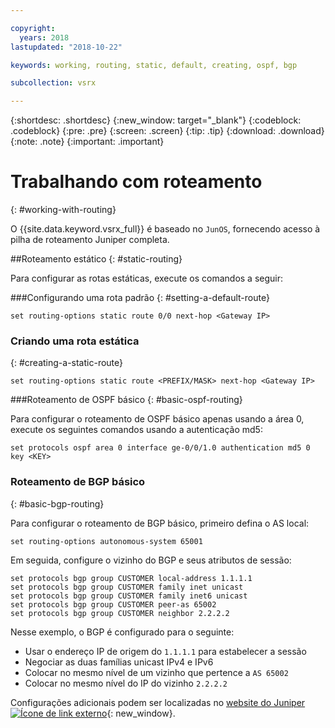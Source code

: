 ```yaml
---

copyright:
  years: 2018
lastupdated: "2018-10-22"

keywords: working, routing, static, default, creating, ospf, bgp

subcollection: vsrx

---
```


{:shortdesc: .shortdesc}
{:new_window: target="_blank"}
{:codeblock: .codeblock}
{:pre: .pre}
{:screen: .screen}
{:tip: .tip}
{:download: .download}
{:note: .note}
{:important: .important}

# Trabalhando com roteamento
{: #working-with-routing}

O {{site.data.keyword.vsrx_full}} é baseado no `JunOS`, fornecendo acesso à pilha de roteamento Juniper completa.

##Roteamento estático
{: #static-routing}

Para configurar as rotas estáticas, execute os comandos a seguir:

###Configurando uma rota padrão
{: #setting-a-default-route}

```
set routing-options static route 0/0 next-hop <Gateway IP>
```

### Criando uma rota estática
{: #creating-a-static-route}
```
set routing-options static route <PREFIX/MASK> next-hop <Gateway IP>
```  

###Roteamento de OSPF básico
{: #basic-ospf-routing}

Para configurar o roteamento de OSPF básico apenas usando a área 0, execute os seguintes comandos usando a autenticação md5:

```
set protocols ospf area 0 interface ge-0/0/1.0 authentication md5 0 key <KEY>
```

### Roteamento de BGP básico
{: #basic-bgp-routing}

Para configurar o roteamento de BGP básico, primeiro defina o AS local:

```
set routing-options autonomous-system 65001
```

Em seguida, configure o vizinho do BGP e seus atributos de sessão:

```
set protocols bgp group CUSTOMER local-address 1.1.1.1
set protocols bgp group CUSTOMER family inet unicast
set protocols bgp group CUSTOMER family inet6 unicast
set protocols bgp group CUSTOMER peer-as 65002
set protocols bgp group CUSTOMER neighbor 2.2.2.2
```

Nesse exemplo, o BGP é configurado para o seguinte:

* Usar o endereço IP de origem do `1.1.1.1` para estabelecer a sessão
* Negociar as duas famílias unicast IPv4 e IPv6
* Colocar no mesmo nível de um vizinho que pertence a `AS 65002`
* Colocar no mesmo nível do IP do vizinho `2.2.2.2`

Configurações adicionais podem ser localizadas no
[website
do Juniper ![Ícone de link externo](../../icons/launch-glyph.svg "Ícone de link externo")](https://www.juniper.net/documentation/en_US/junos11.4/information-products/topic-collections/config-guide-routing/config-guide-routing.pdf){: new_window}.
